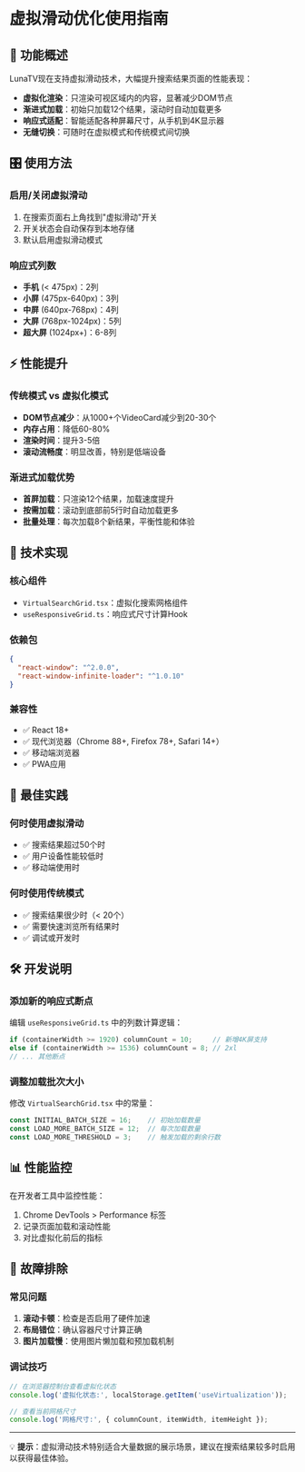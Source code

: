 # 虚拟滑动优化使用指南

## 🚀 功能概述

LunaTV现在支持虚拟滑动技术，大幅提升搜索结果页面的性能表现：

- **虚拟化渲染**：只渲染可视区域内的内容，显著减少DOM节点
- **渐进式加载**：初始只加载12个结果，滚动时自动加载更多
- **响应式适配**：智能适配各种屏幕尺寸，从手机到4K显示器
- **无缝切换**：可随时在虚拟模式和传统模式间切换

## 🎛️ 使用方法

### 启用/关闭虚拟滑动
1. 在搜索页面右上角找到"虚拟滑动"开关
2. 开关状态会自动保存到本地存储
3. 默认启用虚拟滑动模式

### 响应式列数
- **手机** (< 475px)：2列
- **小屏** (475px-640px)：3列  
- **中屏** (640px-768px)：4列
- **大屏** (768px-1024px)：5列
- **超大屏** (1024px+)：6-8列

## ⚡ 性能提升

### 传统模式 vs 虚拟化模式
- **DOM节点减少**：从1000+个VideoCard减少到20-30个
- **内存占用**：降低60-80%
- **渲染时间**：提升3-5倍
- **滚动流畅度**：明显改善，特别是低端设备

### 渐进式加载优势
- **首屏加载**：只渲染12个结果，加载速度提升
- **按需加载**：滚动到底部前5行时自动加载更多
- **批量处理**：每次加载8个新结果，平衡性能和体验

## 🔧 技术实现

### 核心组件
- `VirtualSearchGrid.tsx`：虚拟化搜索网格组件
- `useResponsiveGrid.ts`：响应式尺寸计算Hook

### 依赖包
```json
{
  "react-window": "^2.0.0",
  "react-window-infinite-loader": "^1.0.10"
}
```

### 兼容性
- ✅ React 18+
- ✅ 现代浏览器（Chrome 88+, Firefox 78+, Safari 14+）
- ✅ 移动端浏览器
- ✅ PWA应用

## 🎯 最佳实践

### 何时使用虚拟滑动
- ✅ 搜索结果超过50个时
- ✅ 用户设备性能较低时
- ✅ 移动端使用时

### 何时使用传统模式
- ✅ 搜索结果很少时（< 20个）
- ✅ 需要快速浏览所有结果时
- ✅ 调试或开发时

## 🛠️ 开发说明

### 添加新的响应式断点
编辑 `useResponsiveGrid.ts` 中的列数计算逻辑：

```typescript
if (containerWidth >= 1920) columnCount = 10;     // 新增4K屏支持
else if (containerWidth >= 1536) columnCount = 8; // 2xl
// ... 其他断点
```

### 调整加载批次大小
修改 `VirtualSearchGrid.tsx` 中的常量：

```typescript
const INITIAL_BATCH_SIZE = 16;    // 初始加载数量
const LOAD_MORE_BATCH_SIZE = 12;  // 每次加载数量
const LOAD_MORE_THRESHOLD = 3;    // 触发加载的剩余行数
```

## 📊 性能监控

在开发者工具中监控性能：
1. Chrome DevTools > Performance 标签
2. 记录页面加载和滚动性能
3. 对比虚拟化前后的指标

## 🐛 故障排除

### 常见问题
1. **滚动卡顿**：检查是否启用了硬件加速
2. **布局错位**：确认容器尺寸计算正确
3. **图片加载慢**：使用图片懒加载和预加载机制

### 调试技巧
```javascript
// 在浏览器控制台查看虚拟化状态
console.log('虚拟化状态:', localStorage.getItem('useVirtualization'));

// 查看当前网格尺寸
console.log('网格尺寸:', { columnCount, itemWidth, itemHeight });
```

---

💡 **提示**：虚拟滑动技术特别适合大量数据的展示场景，建议在搜索结果较多时启用以获得最佳体验。